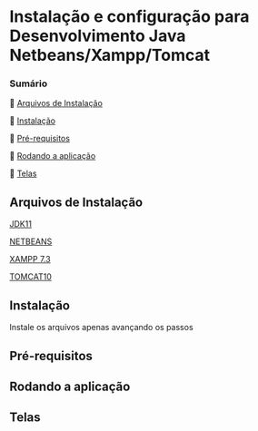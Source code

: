 # Instalação e configuração para Desenvolvimento Java Netbeans/Xampp/Tomcat


### Sumário
🔹 [Arquivos de Instalação](#arquivos-de-instalação)

🔹 [Instalação](#instalação)

🔹 [Pré-requisitos](#pré-requisitos)

🔹 [Rodando a aplicação](#rodando-a-aplicação)

🔹 [Telas](#telas)


## Arquivos de Instalação 
<p align="justify">
<a href="https://www.oracle.com/br/java/technologies/downloads/#java11">JDK11</a>
</p>
<p align="justify">
<a href="https://netbeans.apache.org/download/">NETBEANS</a>
</p>
<p align="justify">
<a href="https://sourceforge.net/projects/xampp/files/XAMPP%20Windows/7.3.0/xampp-win32-7.3.0-0-VC15-installer.exe/download">XAMPP 7.3</a>
</p>
<p align="justify">
<a href="https://tomcat.apache.org/download-10.cgi">TOMCAT10</a>
</p>


## Instalação
<p align="justify">
Instale os arquivos apenas avançando os passos
</p>



## Pré-requisitos

## Rodando a aplicação

  

## Telas

